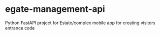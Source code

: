 # egate-management-api
Python FastAPI project for Estate/complex mobile app for creating visitors entrance code
